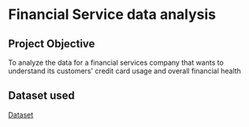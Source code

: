 # Financial Service data analysis 
## Project Objective
To analyze the data for a financial services company that wants to understand its customers' credit  card usage and overall financial health
## Dataset used
<a href="https://github.com/Me1rem/Data-analysis/blob/main/community%20dataset%20(Recovered).xlsx">Dataset</a>
